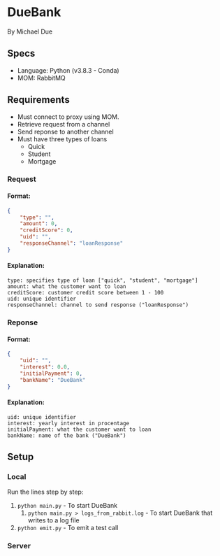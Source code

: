 # DueBank
By Michael Due

## Specs
- Language: Python (v3.8.3 - Conda)
- MOM: RabbitMQ

## Requirements
- Must connect to proxy using MOM.
- Retrieve request from a channel
- Send reponse to another channel
- Must have three types of loans
  - Quick
  - Student
  - Mortgage

### Request

#### Format:
```json
{
    "type": "",
    "amount": 0,
    "creditScore": 0,
    "uid": "",
    "responseChannel": "loanResponse"
}
```

#### Explanation:
```
type: specifies type of loan ["quick", "student", "mortgage"]
amount: what the customer want to loan
creditScore: customer credit score between 1 - 100
uid: unique identifier
responseChannel: channel to send response ("loanResponse")
```

### Reponse

#### Format:
```json
{
    "uid": "",
    "interest": 0.0,
    "initialPayment": 0,
    "bankName": "DueBank"
}
```

#### Explanation:
```
uid: unique identifier
interest: yearly interest in procentage
initialPayment: what the customer want to loan
bankName: name of the bank ("DueBank")
```

## Setup

### Local
Run the lines step by step:

1. `python main.py` - To start DueBank
   1. `python main.py > logs_from_rabbit.log` - To start DueBank that writes to a log file
2. `python emit.py` - To emit a test call

### Server
